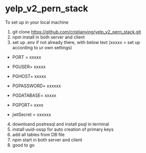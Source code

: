 # yelp_v2_pern_stack

To set up in your local machine

1. git clone https://github.com/cristianying/yelp_v2_pern_stack.git
2. npm install in both server and client
3. set up .env if not already there, with below text (xxxxx = set up according to ur own settings)

- PORT = xxxxx
- PGUSER= xxxxx
- PGHOST= xxxxx
- PGPASSWORD= xxxxxx 
- PGDATABASE= xxxxx
- PGPORT= xxxx

- jwtSecret = xxxxxx 

4. downloand postresql and install psql in terminal
5. install uuid-ossp for auto creation of primary keys
6. add all tables from DB file
8. npm start in both server and client
9. good to go
